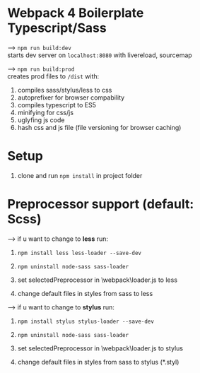 # Webpack 4 Boilerplate Typescript/Sass

--> <code>npm run build:dev</code> <br>
starts dev server on <code>localhost:8080</code> with livereload, sourcemap

--> <code>npm run build:prod</code> <br>
creates prod files to <code>/dist</code> with:

1. compiles sass/stylus/less to css <br>
2. autoprefixer for browser compability <br>
3. compiles typescript to ES5 <br>
4. minifying for css/js <br>
5. uglyfing js code <br>
6. hash css and js file (file versioning for browser caching) <br>

# Setup

1. clone and run <code>npm install</code> in project folder

# Preprocessor support (default: Scss)

--> if u want to change to <strong>less</strong> run:

1. <code>npm install less less-loader --save-dev</code>
2. <code>npm uninstall node-sass sass-loader</code>

3. set selectedPreprocessor in \webpack\loader.js to less

4. change default files in styles from sass to less

--> if u want to change to <strong>stylus</strong> run:

1. <code>npm install stylus stylus-loader --save-dev</code>
2. <code>npm uninstall node-sass sass-loader</code>

3. set selectedPreprocessor in \webpack\loader.js to stylus

4. change default files in styles from sass to stylus (\*.styl)
